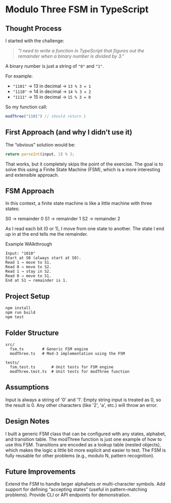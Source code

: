 # Modulo Three FSM in TypeScript

## Thought Process

I started with the challenge:

> *"I need to write a function in TypeScript that figures out the remainder when a binary number is divided by 3."*

A binary number is just a string of `"0"` and `"1"`.

For example:

- `"1101"` → 13 in decimal → `13 % 3 = 1`  
- `"1110"` → 14 in decimal → `14 % 3 = 2`  
- `"1111"` → 15 in decimal → `15 % 3 = 0`

So my function call:

```ts
modThree("1101") // should return 1
```

## First Approach (and why I didn’t use it)

The “obvious” solution would be:

```ts
return parseInt(input, 2) % 3;
```

That works, but it completely skips the point of the exercise.
The goal is to solve this using a Finite State Machine (FSM), which is a more interesting and extensible approach.

## FSM Approach

In this context, a finite state machine is like a little machine with three states:

S0 → remainder 0
S1 → remainder 1
S2 → remainder 2

As I read each bit (0 or 1), I move from one state to another.
The state I end up in at the end tells me the remainder.

Example WAlkthrough
```
Input: "1010"
Start at S0 (always start at S0).
Read 1 → move to S1.
Read 0 → move to S2.
Read 1 → stay in S2.
Read 0 → move to S1.
End at S1 → remainder is 1.

```

## Project Setup
```
npm install
npm run build
npm test
```

## Folder Structure

```
src/
  fsm.ts        # Generic FSM engine
  modThree.ts   # Mod-3 implementation using the FSM

tests/
  fsm.test.ts       # Unit tests for FSM engine
  modThree.test.ts  # Unit tests for modThree function
```

## Assumptions

Input is always a string of '0' and '1'.
Empty string input is treated as 0, so the result is 0.
Any other characters (like '2', 'a', etc.) will throw an error.

## Design Notes

I built a generic FSM class that can be configured with any states, alphabet, and transition table.
The modThree function is just one example of how to use this FSM.
Transitions are encoded as a lookup table (nested objects), which makes the logic a little bit more explicit and easier to test.
The FSM is fully reusable for other problems (e.g., modulo N, pattern recognition).

## Future Improvements

Extend the FSM to handle larger alphabets or multi-character symbols.
Add support for defining “accepting states” (useful in pattern-matching problems).
Provide CLI or API endpoints for demonstration.